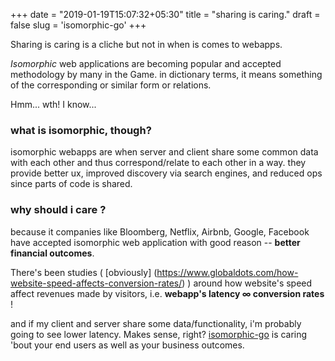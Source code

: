 +++
date = "2019-01-19T15:07:32+05:30"
title = "sharing is caring."
draft = false
slug = 'isomorphic-go'
+++

Sharing is caring is a cliche but not in when is comes to webapps.

*Isomorphic* web applications are becoming popular and accepted methodology by many in the Game.
in dictionary terms, it means something of the corresponding or similar form or relations. 

Hmm... wth! I know...

### what is isomorphic, though?

isomorphic webapps are when server and client share some common data with each other and thus correspond/relate to each other in a way. they provide better ux, improved discovery via search engines, and reduced ops since parts of code is shared. 

### why should i care ?

because it companies like Bloomberg, Netflix, Airbnb, Google, Facebook have accepted isomorphic web application with good reason -- **better financial outcomes**.

There's been studies ( [obviously] (https://www.globaldots.com/how-website-speed-affects-conversion-rates/) ) around how website's speed affect revenues made by visitors, i.e. **webapp's latency ∞ conversion rates** !

and if my client and server share some data/functionality, i'm probably going to see lower latency. Makes sense, right? [isomorphic-go](https://go.isomorphicgo.org/) is caring 'bout your end users as well as your business outcomes.